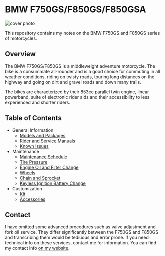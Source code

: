 # BMW F750GS/F850GS/F850GSA

![cover photo](assets/cover.jpg)

This repository contains my notes on the BMW F750GS and F850GS series of
motorcycles.

## Overview

The BMW F750GS/F850GS is a middleweight adventure motorcycle. The bike is a
consummate all-rounder and is a good choice for commuting in all weather
conditions, riding on twisty roads, touring long distances on the highway and
going on dirt and gravel roads and down many trails.

The bikes are characterized by their 853cc parallel twin engine, linear
powerband, suite of electronic rider aids and their accessibility to less
experienced and shorter riders.

## Table of Contents

- General Information
   - [Models and Packages](models-and-packages.md)
   - [Rider and Service Manuals](manuals.md)
   - [Known Issues](known-issues.md)
- Maintenance
   - [Maintenance Schedule](maintenance-schedule.md)
   - [Tire Pressure](tire-pressure.md)
   - [Engine Oil and Filter Change](engine-oil-and-filter.md)
   - [Wheels](wheels.md)
   - [Chain and Sprocket](chain-and-sprocket.md)
   - [Keyless Ignition Battery Change](key-battery.md)
- Customization
   - [Kit](kit.md)
   - [Accessories](accessories.md)

## Contact

I have omitted some advanced procedures such as valve adjustment and fork oil service. They differ significantly between the F750GS and F850GS and transcribing them would be tediuous and error prone. If you need technical info on these services, contact me for information. You can find my contact info [on my website](https://dharmab.com).